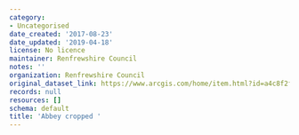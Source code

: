 ```yaml
---
category:
- Uncategorised
date_created: '2017-08-23'
date_updated: '2019-04-18'
license: No licence
maintainer: Renfrewshire Council
notes: ''
organization: Renfrewshire Council
original_dataset_link: https://www.arcgis.com/home/item.html?id=a4c8f2fa99bd429d86a7922451f7bdd6
records: null
resources: []
schema: default
title: 'Abbey cropped '
---
```

